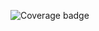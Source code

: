 ![Coverage badge](https://github.com/AntonioMakdissi/pythonWpoetry/actions/workflows/auto_test.yml/coverage.svg)
